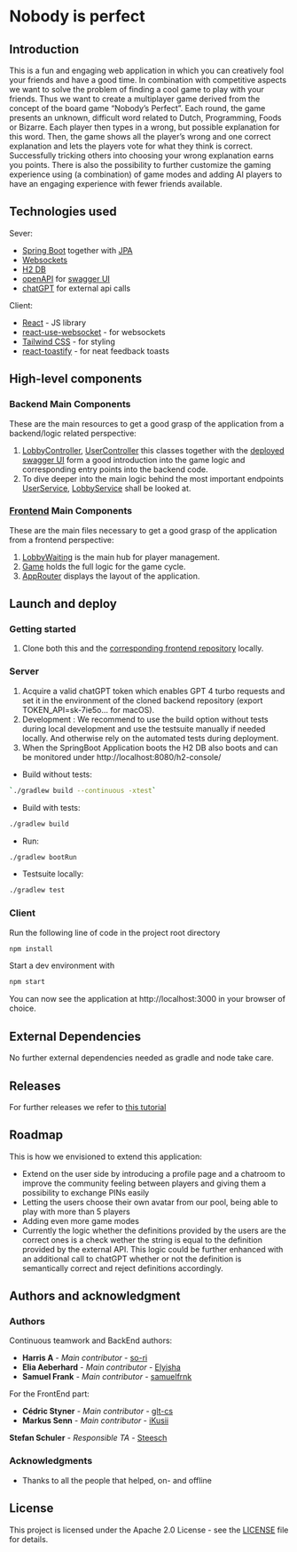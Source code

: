# Nobody is perfect

## Introduction 

This is a fun and engaging web application in which you can creatively fool your
friends and have a good time. In combination with competitive aspects we want to solve the
problem of finding a cool game to play with your friends. Thus we want to create a multiplayer
game derived from the concept of the board game “Nobody’s Perfect”. Each round, the game
presents an unknown, difficult word related to Dutch, Programming, Foods or Bizarre. Each player then types in a wrong, but
possible explanation for this word. Then, the game shows all the player’s wrong and one correct
explanation and lets the players vote for what they think is correct. Successfully tricking others
into choosing your wrong explanation earns you points. There is also the possibility to further customize the gaming experience 
using (a combination) of game modes and adding AI players to have an engaging experience with fewer friends available.  


## Technologies used

Sever: 
- [Spring Boot](https://spring.io/projects/spring-boot) together with [JPA](https://spring.io/projects/spring-data-jpa)
- [Websockets](https://mvnrepository.com/artifact/org.springframework.boot/spring-boot-starter-websocket/3.2.4)
- [H2 DB](https://www.h2database.com/html/main.html)
- [openAPI](https://mvnrepository.com/artifact/org.springdoc/springdoc-openapi-ui/1.7.0) for [swagger UI](https://sopra-fs24-group-38-server.oa.r.appspot.com/swagger-ui/index.html)
- [chatGPT](https://help.openai.com/en/articles/7039783-how-can-i-access-the-chatgpt-api) for external api calls

Client: 
- [React](https://react.dev/) - JS library
- [react-use-websocket](https://www.npmjs.com/package/react-use-websocket) - for websockets
- [Tailwind CSS](https://tailwindcss.com/) - for styling
- [react-toastify](https://fkhadra.github.io/react-toastify/introduction) - for neat feedback toasts

## High-level components

### Backend Main Components

These are the main resources to get a good grasp of the application from a backend/logic related perspective:
1. [LobbyController](https://github.com/sopra-fs24-group-38/sopra-fs24-group-38-server/blob/main/src/main/java/ch/uzh/ifi/hase/soprafs24/controller/LobbyController.java),
[UserController](https://github.com/sopra-fs24-group-38/sopra-fs24-group-38-server/blob/main/src/main/java/ch/uzh/ifi/hase/soprafs24/controller/UserController.java)
this classes together with the [deployed swagger UI](https://sopra-fs24-group-38-server.oa.r.appspot.com/swagger-ui/index.html)
form a good introduction into the game logic and corresponding entry points into the backend code. 
2. To dive deeper into the main logic behind the most important endpoints [UserService](https://github.com/sopra-fs24-group-38/sopra-fs24-group-38-server/blob/main/src/main/java/ch/uzh/ifi/hase/soprafs24/service/UserService.java), [LobbyService](https://github.com/sopra-fs24-group-38/sopra-fs24-group-38-server/blob/main/src/main/java/ch/uzh/ifi/hase/soprafs24/service/LobbyService.java)
shall be looked at. 

### [Frontend](https://github.com/sopra-fs24-group-38/sopra-fs24-group-38-client) Main Components

These are the main files necessary to get a good grasp of the application from a frontend perspective:

1. [LobbyWaiting](https://github.com/sopra-fs24-group-38/sopra-fs24-group-38-client/tree/main/src/components/pages/LobbyWaiting.jsx) is the main hub for player management.
2. [Game](https://github.com/sopra-fs24-group-38/sopra-fs24-group-38-client/tree/main/src/components/pages/Game.jsx) holds the full logic for the game cycle.
3. [AppRouter](https://github.com/sopra-fs24-group-38/sopra-fs24-group-38-client/tree/main/src/components/router/AppRouter.jsx) displays the layout of the application.


## Launch and deploy 
### Getting started 
1. Clone both this and the [corresponding frontend repository](https://github.com/sopra-fs24-group-38/sopra-fs24-group-38-client) locally.
### Server
1. Acquire a valid chatGPT token which enables GPT 4 turbo requests and set it in the environment of the cloned backend repository (export TOKEN_API=sk-7ie5o... for macOS). 
2. Development : 
We recommend to use the build option without tests during local development and use the testsuite manually if needed locally.
And otherwise rely on the automated tests during deployment.
3. When the SpringBoot Application boots the H2 DB also boots and can be monitored under http://localhost:8080/h2-console/

- Build without tests:
```bash
`./gradlew build --continuous -xtest`
```
- Build with tests: 
```bash
./gradlew build
```
- Run:
```bash
./gradlew bootRun
```
- Testsuite locally:
```bash
./gradlew test
```
### Client

Run the following line of code in the project root directory

```bash
npm install
```

Start a dev environment with

```bash
npm start
```
You can now see the application at http://localhost:3000 in your browser of choice.

## External Dependencies 
No further external dependencies needed as gradle and node take care.

## Releases 
For further releases we refer to [this tutorial](https://docs.github.com/en/repositories/releasing-projects-on-github/managing-releases-in-a-repository)


## Roadmap

This is how we envisioned to extend this application:
* Extend on the user side by introducing a profile page and a chatroom to improve the community feeling between players and giving them a possibility to exchange PINs easily
* Letting the users choose their own avatar from our pool, being able to play with more than 5 players
* Adding even more game modes
* Currently the logic whether the definitions provided by the users are the correct ones is a check wether the string is equal to the definition provided by the external API. This logic could be further enhanced with an additional call to chatGPT whether or not the definition is semantically correct and reject definitions accordingly.

## Authors and acknowledgment 

### Authors

Continuous teamwork and BackEnd authors:
* **Harris A** - *Main contributor* - [so-ri](https://github.com/so-ri)
* **Elia Aeberhard** - *Main contributor* - [Elyisha](https://github.com/Elyisha)
* **Samuel Frank** - *Main contributor* - [samuelfrnk](https://github.com/samuelfrnk)

For the FrontEnd part:
* **Cédric Styner** - *Main contributor* - [glt-cs](https://github.com/glt-cs)
* **Markus Senn** - *Main contributor* - [iKusii](https://github.com/iKusii)

**Stefan Schuler** - *Responsible TA* - [Steesch](https://github.com/Steesch)

### Acknowledgments

* Thanks to all the people that helped, on- and offline

## License
This project is licensed under the Apache 2.0 License - see the [LICENSE](LICENSE) file for details.


